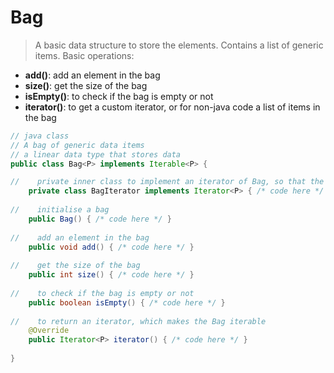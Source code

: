 # Bag

> A basic data structure to store the elements. Contains a list of generic items. Basic operations:

- **add()**: add an element in the bag
- **size()**: get the size of the bag
- **isEmpty()**: to check if the bag is empty or not
- **iterator()**: to get a custom iterator, or for non-java code a list of items in the bag

```java
// java class
// A bag of generic data items
// a linear data type that stores data
public class Bag<P> implements Iterable<P> {

//    private inner class to implement an iterator of Bag, so that the bag is Iterable
    private class BagIterator implements Iterator<P> { /* code here */ }
    
//    initialise a bag
    public Bag() { /* code here */ }
    
//    add an element in the bag
    public void add() { /* code here */ }
    
//    get the size of the bag
    public int size() { /* code here */ }
    
//    to check if the bag is empty or not
    public boolean isEmpty() { /* code here */ }
    
//    to return an iterator, which makes the Bag iterable
    @Override
    public Iterator<P> iterator() { /* code here */ }
    
}
```